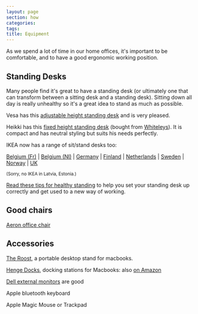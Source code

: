```yaml
---
layout: page
section: how
categories:
tags:
title: Equipment
---
```


As we spend a lot of time in our home offices, it's important to be comfortable, and to have a good ergonomic working position.

## Standing Desks

Many people find it's great to have a standing desk (or ultimately one that can transform between a sitting desk and a standing desk). Sitting down all day is really unhealthy so it's a great idea to stand as much as possible.

Vesa has this [adjustable height standing desk](http://www.ajproducts.co.uk/tables-desks-workstations/adjustable-standing-desks/flexus-electrically-height-adjustable-wave-desk/5138569-61474.wf) and is very pleased.

Heikki has this [fixed height standing desk](http://complete-office.co.uk/ProductDetails/Furniture/Desks/3511464/Gresham-Stand-Height-Rectangular-600Mm-Deep-1200-X-600--TS612RHZ/Master.aspx) (bought from [Whiteleys](http://www.whiteleys-office.co.uk/)). It is compact and has neutral styling but suits his needs perfectly.

IKEA now has a range of sit/stand desks too:

[Belgium (Fr)](http://www.ikea.com/be/fr/catalog/categories/departments/workspaces/18962/) | [Belgium (Nl)](http://www.ikea.com/be/nl/catalog/categories/departments/workspaces/18962/) | [Germany](http://www.ikea.com/de/de/catalog/categories/departments/workspaces/18962/) | [Finland](http://www.ikea.com/fi/fi/catalog/categories/departments/workspaces/18962/) | [Netherlands](http://www.ikea.com/nl/nl/catalog/categories/departments/workspaces/18962/) | [Sweden](http://www.ikea.com/se/sv/catalog/categories/departments/workspaces/18962/) | [Norway](http://www.ikea.com/no/no/catalog/categories/departments/workspaces/18962/) | [UK](http://www.ikea.com/gb/en/catalog/categories/departments/workspaces/18962/)

<small>(Sorry, no IKEA in Latvia, Estonia.)</small>

[Read these tips for healthy standing](https://theconversation.com/health-check-the-low-down-on-standing-desks-37515) to help you set your standing desk up correctly and get used to a new way of working.

## Good chairs

[Aeron office chair](https://en.wikipedia.org/wiki/Aeron_chair)

## Accessories

[The Roost,](http://www.therooststand.com/) a portable desktop stand for macbooks.

[Henge Docks,](http://hengedocks.com/) docking stations for Macbooks:  also [on Amazon](http://www.amazon.co.uk/s/ref=bl_sr_computers?ie=UTF8&field-keywords=Henge+Docks&index=computers&search-type=ss)

[Dell external monitors](http://accessories.euro.dell.com/sna/category.aspx?c=uk&category_id=4009&cs=ukbsdt1&l=en&ref=bkt&s=bsd) are good

Apple bluetooth keyboard

Apple Magic Mouse or Trackpad
